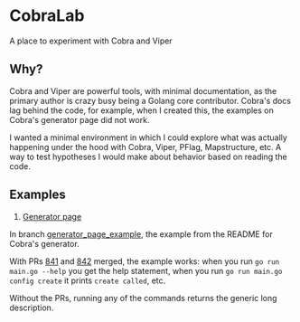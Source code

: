 # CobraLab

A place to experiment with Cobra and Viper

## Why?

Cobra and Viper are powerful tools, with minimal documentation, as the primary author is crazy busy
being a Golang core contributor. Cobra's docs lag behind the code, for example, when I created this,
the examples on Cobra's generator page did not work.

I wanted a minimal environment in which I could explore what was actually happening under the hood
with Cobra, Viper, PFlag, Mapstructure, etc. A way to test hypotheses I would make about behavior
based on reading the code.

## Examples

1. [Generator page](https://github.com/spf13/cobra/blob/master/cobra/README.md)

In branch [generator_page_example](https://github.com/hilary/cobraLab/tree/generator_page_example),
the example from the README for Cobra's generator.

With PRs [841](https://github.com/spf13/cobra/pull/841) and [842](https://github.com/spf13/cobra/pull/842)
merged, the example works: when you run `go run main.go --help` you get the help statement, when you
run `go run main.go config create` it prints `create called`, etc.

Without the PRs, running any of the commands returns the generic long description.
